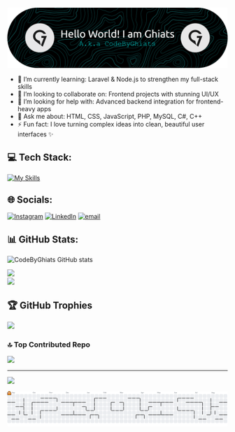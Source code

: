 ![Header](./github-header-banner.png) 




- 🌱 I’m currently learning: Laravel & Node.js to strengthen my full-stack skills  
- 👯 I’m looking to collaborate on: Frontend projects with stunning UI/UX  
- 🤔 I’m looking for help with: Advanced backend integration for frontend-heavy apps  
- 💬 Ask me about: HTML, CSS, JavaScript, PHP, MySQL, C#, C++
- ⚡ Fun fact: I love turning complex ideas into clean, beautiful user interfaces ✨ 

## 💻 Tech Stack:

[![My Skills](https://skillicons.dev/icons?i=cs,cpp,html,css,js,php,laravel&theme=light)](https://skillicons.dev)

## 🌐 Socials:

[![Instagram](https://img.shields.io/badge/Instagram-%23E4405F.svg?logo=Instagram&logoColor=white)](https://instagram.com/ghiatsajalah) [![LinkedIn](https://img.shields.io/badge/LinkedIn-%230077B5.svg?logo=linkedin&logoColor=white)](https://linkedin.com/in/Ghiats-Abdurahman-Rasyid) [![email](https://img.shields.io/badge/Email-D14836?logo=gmail&logoColor=white)](mailto:ghiatsabdurahman@gmail.com)

## 📊 GitHub Stats:

![CodeByGhiats GitHub stats](https://github-readme-stats.vercel.app/api?username=CodeByGhiats&show_icons=true&hide=contribs&theme=github_dark)


<!-- # 💫 About Me:
- 🌱 I’m currently learning: Laravel & Node.js to strengthen my full-stack skills  <br>- 👯 I’m looking to collaborate on: Frontend projects with stunning UI/UX  <br>- 🤔 I’m looking for help with: Advanced backend integration for frontend-heavy apps  <br>- 💬 Ask me about: HTML, CSS, JavaScript, PHP, MySQL, C#, C++<br>- ⚡ Fun fact: I love turning complex ideas into clean, beautiful user interfaces ✨  -->


<!-- ## 🌐 Socials:
[![Instagram](https://img.shields.io/badge/Instagram-%23E4405F.svg?logo=Instagram&logoColor=white)](https://instagram.com/ghiatsajalah) [![LinkedIn](https://img.shields.io/badge/LinkedIn-%230077B5.svg?logo=linkedin&logoColor=white)](https://linkedin.com/in/Ghiats Abdurahman Rasyid  ) [![email](https://img.shields.io/badge/Email-D14836?logo=gmail&logoColor=white)](mailto:ghiatsabdurahman@gmail.com) 

# 💻 Tech Stack:
![C#](https://img.shields.io/badge/c%23-%23239120.svg?style=for-the-badge&logo=csharp&logoColor=white) ![C++](https://img.shields.io/badge/c++-%2300599C.svg?style=for-the-badge&logo=c%2B%2B&logoColor=white) ![HTML5](https://img.shields.io/badge/html5-%23E34F26.svg?style=for-the-badge&logo=html5&logoColor=white) ![CSS3](https://img.shields.io/badge/css3-%231572B6.svg?style=for-the-badge&logo=css3&logoColor=white) ![JavaScript](https://img.shields.io/badge/javascript-%23323330.svg?style=for-the-badge&logo=javascript&logoColor=%23F7DF1E) ![PHP](https://img.shields.io/badge/php-%23777BB4.svg?style=for-the-badge&logo=php&logoColor=white) ![.Net](https://img.shields.io/badge/.NET-5C2D91?style=for-the-badge&logo=.net&logoColor=white) ![Laravel](https://img.shields.io/badge/laravel-%23FF2D20.svg?style=for-the-badge&logo=laravel&logoColor=white)
# 📊 GitHub Stats:
![](https://github-readme-stats.vercel.app/api?username=codebyghiats&theme=blue_navy&hide_border=false&include_all_commits=true&count_private=false)<br/> -->
![](https://nirzak-streak-stats.vercel.app/?user=codebyghiats&theme=github_dark&hide_border=false)<br/>
![](https://github-readme-stats.vercel.app/api/top-langs/?username=codebyghiats&theme=github_dark&hide_border=false&include_all_commits=true&count_private=false&layout=compact)

## 🏆 GitHub Trophies
![](https://github-profile-trophy.vercel.app/?username=codebyghiats&theme=blue_navy&no-frame=true&no-bg=true&margin-w=5)

### 🔝 Top Contributed Repo
![](https://github-contributor-stats.vercel.app/api?username=codebyghiats&limit=5&theme=github_dark&combine_all_yearly_contributions=true)

---
[![](https://visitcount.itsvg.in/api?id=codebyghiats&icon=0&color=0)](https://visitcount.itsvg.in)

<picture>
  <source media="(prefers-color-scheme: dark)" srcset="https://raw.githubusercontent.com/codebyghiats/codebyghiats/output/pacman-contribution-graph-dark.svg">
  <source media="(prefers-color-scheme: light)" srcset="https://raw.githubusercontent.com/codebyghiats/codebyghiats/output/pacman-contribution-graph.svg">
  <img alt="pacman contribution graph" src="https://raw.githubusercontent.com/codebyghiats/codebyghiats/output/pacman-contribution-graph.svg">
</picture>

###
<!-- Proudly created with GPRM ( https://gprm.itsvg.in ) -->